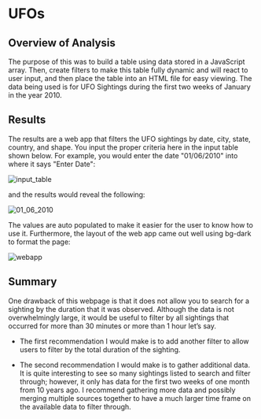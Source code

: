 # UFOs

## Overview of Analysis
The purpose of this was to build a table using data stored in a JavaScript array. Then, create filters to make this table fully dynamic and will react to user input, and then place the table into an HTML file for easy viewing. The data being used is for UFO Sightings during the first two weeks of January in the year 2010.

## Results
The results are a web app that filters the UFO sightings by date, city, state, country, and shape. You input the proper criteria here in the input table shown below. For example, you would enter the date "01/06/2010" into where it says "Enter Date":

![input_table](https://user-images.githubusercontent.com/78178900/119326108-2b4b7f00-bc47-11eb-8cc4-4438632a7e9c.png)

and the results would reveal the following:

![01_06_2010](https://user-images.githubusercontent.com/78178900/119326300-5d5ce100-bc47-11eb-9718-db4d87be3680.png)

The values are auto populated to make it easier for the user to know how to use it. Furthermore, the layout of the web app came out well using bg-dark to format the page:

![webapp](https://user-images.githubusercontent.com/78178900/119326527-98f7ab00-bc47-11eb-86d2-f6537d59d366.png)


## Summary

One drawback of this webpage is that it does not allow you to search for a sighting by the duration that it was observed. Although the data is not overwhelmingly large, it would be useful to filter by all sightings that occurred for more than 30 minutes or more than 1 hour let’s say. 

- The first recommendation I would make is to add another filter to allow users to filter by the total duration of the sighting.

- The second recommendation I would make is to gather additional data. It is quite interesting to see so many sightings listed to search and filter through; however, it only has data for the first two weeks of one month from 10 years ago. I recommend gathering more data and possibly merging multiple sources together to have a much larger time frame on the available data to filter through.

